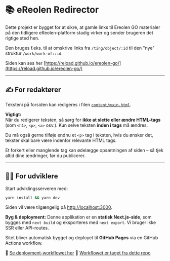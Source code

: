 # 📚 eReolen Redirector

Dette projekt er bygget for at sikre, at gamle links til Ereolen GO materialer på den tidligere eReolen-platform stadig virker og sender brugeren det rigtige sted hen.

Den bruges f.eks. til at omskrive links fra `/ting/object/:id` til den "nye" struktur `/work/work-of::id`.

Siden kan ses her [https://reload.github.io/ereolen-go/](https://reload.github.io/ereolen-go/)

---

## ✍️ For redaktører

Teksteni på forsiden kan redigeres i filen [`content/main.html`](./content/main.html).

**Vigtigt:**  
Når du redigerer teksten, så sørg for **ikke at slette eller ændre HTML-tags** (som `<h1>`, `<p>`, `<a>` osv.). Kun selve teksten **inden i tags** må ændres.

Du må også gerne tilføje endnu et `<p>` tag i teksten, hvis du ønsker det, tekster skal bare være indenfor relevante HTML tags.

Et forkert eller manglende tag kan ødelægge opsætningen af siden – så tjek altid dine ændringer, før du publicerer.

---

## 👩‍💻 For udviklere

Start udviklingsserveren med:

```bash
yarn install && yarn dev
```

Siden vil være tilgængelig på [http://localhost:3000](http://localhost:3000).

**Byg & deployment:**
Denne applikation er en **statisk Next.js-side**, som bygges med `next build` og eksporteres med `next export`. Vi bruger ikke SSR eller API-routes.

Sitet bliver automatisk bygget og deployet til **GitHub Pages** via en GitHub Actions workflow.

🔗 [Se deployment-workflowet her](.github/workflows/deploy.yml)
📘 [Workflowet er taget fra dette repo](https://github.com/nextjs/deploy-github-pages)
